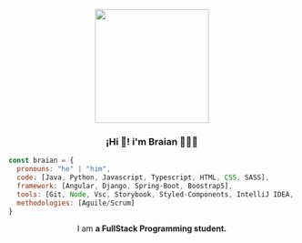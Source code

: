 
<p align="center" width="300" >
<img align="center"width="200" src="https://user-images.githubusercontent.com/95662710/208617544-901077fa-f817-4b64-8185-1aeef6f6afda.jpg"/>
<h3 align="center">¡Hi 👋! i'm Braian 👨🏻‍💻</h3>

</p>


```javascript
const braian = {
  pronouns: "he" | "him",
  code: [Java, Python, Javascript, Typescript, HTML, CSS, SASS],
  framework: [Angular, Django, Spring-Boot, Boostrap5],
  tools: [Git, Node, Vsc, Storybook, Styled-Components, IntelliJ IDEA, Jira, Figma, Canva],
  methodologies: [Aguile/Scrum]
}
```
<p align="center">I am <strong> a FullStack Programming student.</strong></p>
